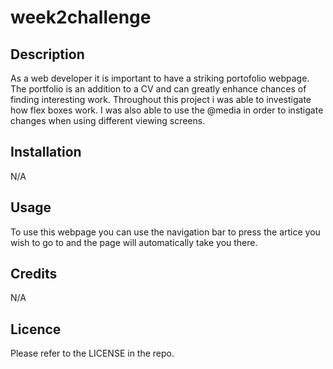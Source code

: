 # week2challenge


## Description

As a web developer it is important to have a striking portofolio webpage.
The portfolio is an addition to a CV and can greatly enhance chances of finding interesting work.
Throughout this project i was able to investigate how flex boxes work. I was also able to use the @media
in order to instigate changes when using different viewing screens.  

## Installation

 N/A

 ## Usage

 To use this webpage you can use the navigation bar to press the artice you wish to go to and
 the page will automatically take you there.

 ## Credits

 N/A

 ## Licence

 Please refer to the LICENSE in the repo.

